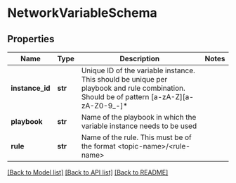 # NetworkVariableSchema

## Properties
Name | Type | Description | Notes
------------ | ------------- | ------------- | -------------
**instance_id** | **str** | Unique ID of the variable instance. This should be unique per playbook and rule combination. Should be of pattern [a-zA-Z][a-zA-Z0-9_-]* | 
**playbook** | **str** | Name of the playbook in which the variable instance needs to be used | 
**rule** | **str** | Name of the rule. This must be of the format &lt;topic-name&gt;/&lt;rule-name&gt; | 

[[Back to Model list]](../README.md#documentation-for-models) [[Back to API list]](../README.md#documentation-for-api-endpoints) [[Back to README]](../README.md)



